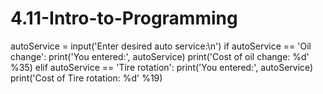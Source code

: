 # 4.11-Intro-to-Programming
autoService = input('Enter desired auto service:\n')
if autoService == 'Oil change':
    print('You entered:', autoService)
    print('Cost of oil change: %d' %35)
elif autoService == 'Tire rotation': 
print('You entered:', autoService)
    print('Cost of Tire rotation: %d' %19)
